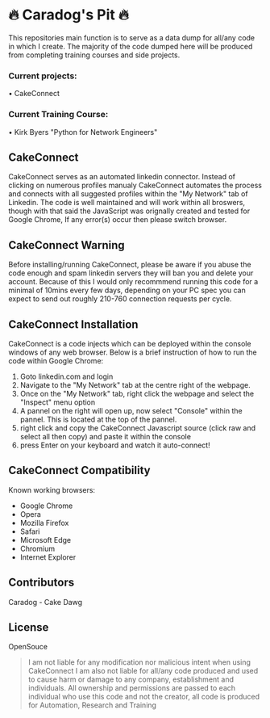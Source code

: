 # :fire: Caradog's Pit :fire:

This repositories main function is to serve as a data dump for all/any code in which I create. The majority of the code dumped here will be produced from completing training courses and side projects.

### Current projects:

• CakeConnect

### Current Training Course:

• Kirk Byers "Python for Network Engineers"

## CakeConnect

CakeConnect serves as an automated linkedin connector. Instead of clicking on numerous profiles manualy CakeConnect automates the process and connects with all suggested profiles within the "My Network" tab of Linkedin. The code is well maintained and will work within all broswers, though with that said the JavaScript was orignally created and tested for Google Chrome, If any error(s) occur then please switch browser. 

## CakeConnect Warning

Before installing/running CakeConnect, please be aware if you abuse the code enough and spam linkedin servers they will ban you and delete your account. Because of this I would only recommmend running this code for a minimal of 10mins every few days, depending on your PC spec you can expect to send out roughly 210-760 connection requests per cycle. 

## CakeConnect Installation

CakeConnect is a code injects which can be deployed within the console windows of any web browser. Below is a brief instruction of how to run the code within Google Chrome:

1) Goto linkedin.com and login
2) Navigate to the "My Network" tab at the centre right of the webpage.
3) Once on the "My Network" tab, right click the webpage and select the "Inspect" menu option
4) A pannel on the right will open up, now select "Console" within the pannel. This is located at the top of the pannel.
5) right click and copy the CakeConnect Javascript source (click raw and select all then copy) and paste it within the console
6) press Enter on your keyboard and watch it auto-connect!

## CakeConnect Compatibility

Known working browsers:

* Google Chrome
* Opera
* Mozilla Firefox
* Safari
* Microsoft Edge 
* Chromium
* Internet Explorer

## Contributors

Caradog - Cake Dawg

## License

OpenSouce

> I am not liable for any modification nor malicious intent when using CakeConnect I am also not liable for all/any code produced and used to cause harm or damage to any company, establishment and individuals. All ownership and permissions are passed to each individual who use this code and not the creator, all code is produced for Automation, Research and Training  
